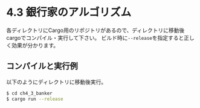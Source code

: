 # 4.3 銀行家のアルゴリズム

各ディレクトリにCargo用のリポジトリがあるので、ディレクトリに移動後cargoでコンパイル・実行して下さい。
ビルド時に```--release```を指定すると正しく効果が分かります。

## コンパイルと実行例

以下のようにディレクトリに移動後実行。

```sh
$ cd ch4_3_banker
$ cargo run --release
```
